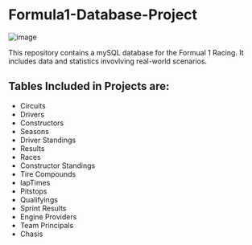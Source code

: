 # Formula1-Database-Project

![image](https://user-images.githubusercontent.com/78111534/201535825-f7c6732e-836a-4f78-ab8c-2ac21e5852c9.png)


This repository contains a mySQL database for the Formual 1 Racing. It includes data and statistics invovlving real-world scenarios.

## Tables Included in Projects are: ##

* Circuits
* Drivers
* Constructors
* Seasons
* Driver Standings
* Results
* Races
* Constructor Standings
* Tire Compounds
* lapTimes
* Pitstops
* Qualifyings
* Sprint Results
* Engine Providers
* Team Principals
* Chasis
